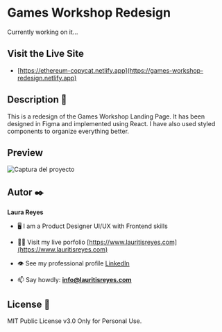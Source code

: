 


# Games Workshop Redesign

Currently working on it...

## Visit the Live Site
- [https://ethereum-copycat.netlify.app](https://games-workshop-redesign.netlify.app)

## Description 📑

This is a redesign of the Games Workshop Landing Page. It has been designed in Figma and implemented using React. I have also used styled components to organize everything better.

## Preview

![Captura del proyecto](https://github.com/lauritisreyes/games-workshop-redesign/blob/22a90dc89a62720bdc3cc210dcb0fc05897f020f/public/screenshot.png)


## Autor ✒️
**Laura Reyes**

- 🖥 I am a Product Designer UI/UX with Frontend skills

- 👨‍💻 Visit my live porfolio [https://www.lauritisreyes.com](https://www.lauritisreyes.com)

- 👁 See my professional profile [LinkedIn](https://www.linkedin.com/in/laura-reyes-sanz/)

- 📫 Say howdly: **info@lauritisreyes.com**

  
## License 📄
MIT Public License v3.0
Only for Personal Use.

